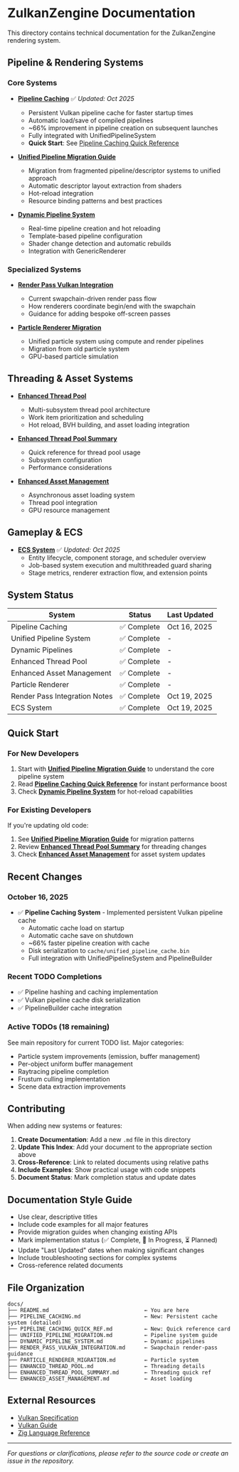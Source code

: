 # ZulkanZengine Documentation

This directory contains technical documentation for the ZulkanZengine rendering system.

## Pipeline & Rendering Systems

### Core Systems

- **[Pipeline Caching](PIPELINE_CACHING.md)** ✅ *Updated: Oct 2025*
  - Persistent Vulkan pipeline cache for faster startup times
  - Automatic load/save of compiled pipelines
  - ~66% improvement in pipeline creation on subsequent launches
  - Fully integrated with UnifiedPipelineSystem
  - **Quick Start**: See [Pipeline Caching Quick Reference](PIPELINE_CACHING_QUICK_REF.md)

- **[Unified Pipeline Migration Guide](UNIFIED_PIPELINE_MIGRATION.md)** 
  - Migration from fragmented pipeline/descriptor systems to unified approach
  - Automatic descriptor layout extraction from shaders
  - Hot-reload integration
  - Resource binding patterns and best practices

- **[Dynamic Pipeline System](DYNAMIC_PIPELINE_SYSTEM.md)**
  - Real-time pipeline creation and hot reloading
  - Template-based pipeline configuration
  - Shader change detection and automatic rebuilds
  - Integration with GenericRenderer

### Specialized Systems

- **[Render Pass Vulkan Integration](RENDER_PASS_VULKAN_INTEGRATION.md)**
  - Current swapchain-driven render pass flow
  - How renderers coordinate begin/end with the swapchain
  - Guidance for adding bespoke off-screen passes

- **[Particle Renderer Migration](PARTICLE_RENDERER_MIGRATION.md)**
  - Unified particle system using compute and render pipelines
  - Migration from old particle system
  - GPU-based particle simulation

## Threading & Asset Systems

- **[Enhanced Thread Pool](ENHANCED_THREAD_POOL.md)**
  - Multi-subsystem thread pool architecture
  - Work item prioritization and scheduling
  - Hot reload, BVH building, and asset loading integration
  
- **[Enhanced Thread Pool Summary](ENHANCED_THREAD_POOL_SUMMARY.md)**
  - Quick reference for thread pool usage
  - Subsystem configuration
  - Performance considerations

- **[Enhanced Asset Management](ENHANCED_ASSET_MANAGEMENT.md)**
  - Asynchronous asset loading system
  - Thread pool integration
  - GPU resource management

## Gameplay & ECS

- **[ECS System](ECS_SYSTEM.md)** ✅ *Updated: Oct 2025*
  - Entity lifecycle, component storage, and scheduler overview
  - Job-based system execution and multithreaded guard sharing
  - Stage metrics, renderer extraction flow, and extension points

## System Status

| System | Status | Last Updated |
|--------|--------|--------------|
| Pipeline Caching | ✅ Complete | Oct 16, 2025 |
| Unified Pipeline System | ✅ Complete | - |
| Dynamic Pipelines | ✅ Complete | - |
| Enhanced Thread Pool | ✅ Complete | - |
| Enhanced Asset Management | ✅ Complete | - |
| Particle Renderer | ✅ Complete | - |
| Render Pass Integration Notes | ✅ Complete | Oct 19, 2025 |
| ECS System | ✅ Complete | Oct 19, 2025 |

## Quick Start

### For New Developers

1. Start with **[Unified Pipeline Migration Guide](UNIFIED_PIPELINE_MIGRATION.md)** to understand the core pipeline system
2. Read **[Pipeline Caching Quick Reference](PIPELINE_CACHING_QUICK_REF.md)** for instant performance boost
3. Check **[Dynamic Pipeline System](DYNAMIC_PIPELINE_SYSTEM.md)** for hot-reload capabilities

### For Existing Developers

If you're updating old code:
1. See **[Unified Pipeline Migration Guide](UNIFIED_PIPELINE_MIGRATION.md)** for migration patterns
2. Review **[Enhanced Thread Pool Summary](ENHANCED_THREAD_POOL_SUMMARY.md)** for threading changes
3. Check **[Enhanced Asset Management](ENHANCED_ASSET_MANAGEMENT.md)** for asset system updates

## Recent Changes

### October 16, 2025
- ✅ **Pipeline Caching System** - Implemented persistent Vulkan pipeline cache
  - Automatic cache load on startup
  - Automatic cache save on shutdown
  - ~66% faster pipeline creation with cache
  - Disk serialization to `cache/unified_pipeline_cache.bin`
  - Full integration with UnifiedPipelineSystem and PipelineBuilder

### Recent TODO Completions
- ✅ Pipeline hashing and caching implementation
- ✅ Vulkan pipeline cache disk serialization
- ✅ PipelineBuilder cache integration

### Active TODOs (18 remaining)
See main repository for current TODO list. Major categories:
- Particle system improvements (emission, buffer management)
- Per-object uniform buffer management
- Raytracing pipeline completion
- Frustum culling implementation
- Scene data extraction improvements

## Contributing

When adding new systems or features:

1. **Create Documentation**: Add a new `.md` file in this directory
2. **Update This Index**: Add your document to the appropriate section above
3. **Cross-Reference**: Link to related documents using relative paths
4. **Include Examples**: Show practical usage with code snippets
5. **Document Status**: Mark completion status and update dates

## Documentation Style Guide

- Use clear, descriptive titles
- Include code examples for all major features
- Provide migration guides when changing existing APIs
- Mark implementation status (✅ Complete, 🔄 In Progress, ⏳ Planned)
- Update "Last Updated" dates when making significant changes
- Include troubleshooting sections for complex systems
- Cross-reference related documents

## File Organization

```
docs/
├── README.md                              ← You are here
├── PIPELINE_CACHING.md                    ← New: Persistent cache system (detailed)
├── PIPELINE_CACHING_QUICK_REF.md          ← New: Quick reference card
├── UNIFIED_PIPELINE_MIGRATION.md          ← Pipeline system guide
├── DYNAMIC_PIPELINE_SYSTEM.md             ← Dynamic pipelines
├── RENDER_PASS_VULKAN_INTEGRATION.md      ← Swapchain render-pass guidance
├── PARTICLE_RENDERER_MIGRATION.md         ← Particle system
├── ENHANCED_THREAD_POOL.md                ← Threading details
├── ENHANCED_THREAD_POOL_SUMMARY.md        ← Threading quick ref
└── ENHANCED_ASSET_MANAGEMENT.md           ← Asset loading
```

## External Resources

- [Vulkan Specification](https://www.khronos.org/vulkan/)
- [Vulkan Guide](https://github.com/KhronosGroup/Vulkan-Guide)
- [Zig Language Reference](https://ziglang.org/documentation/master/)

---

*For questions or clarifications, please refer to the source code or create an issue in the repository.*
